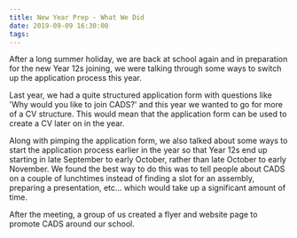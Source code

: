 ```yaml
---
title: New Year Prep - What We Did
date: 2019-09-09 16:30:00
tags:
---
```


After a long summer holiday, we are back at school again and in preparation for the new Year 12s joining, we were talking through some ways to switch up the application process this year.

Last year, we had a quite structured application form with questions like 'Why would you like to join CADS?' and this year we wanted to go for more of a CV structure. This would mean that the application form can be used to create a CV later on in the year.

Along with pimping the application form, we also talked about some ways to start the application process earlier in the year so that Year 12s end up starting in late September to early October, rather than late October to early November. We found the best way to do this was to tell people about CADS on a couple of lunchtimes instead of finding a slot for an assembly, preparing a presentation, etc... which would take up a significant amount of time.

After the meeting, a group of us created a flyer and website page to promote CADS around our school.
